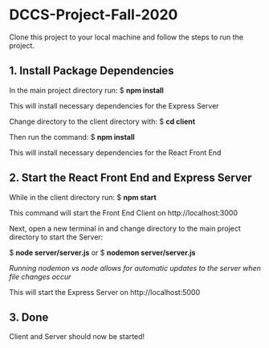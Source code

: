 # DCCS-Project-Fall-2020

Clone this project to your local machine and follow the steps to run the project.

## 1. Install Package Dependencies

In the main project directory run: $ **npm install**


This will install necessary dependencies for the Express Server

Change directory to the client directory with: $ **cd client**

Then run the command: $ **npm install**

This will install necessary dependencies for the React Front End

## 2. Start the React Front End and Express Server

While in the client directory run: $ **npm start** 

This command will start the Front End Client on http://localhost:3000 

Next, open a new terminal in and change directory to the main project directory to start the Server:

$ **node server/server.js** or $ **nodemon server/server.js**

*Running nodemon vs node allows for automatic updates to the server when file changes occur*

This will start the Express Server on http://localhost:5000

## 3. Done

Client and Server should now be started!


